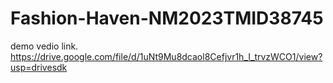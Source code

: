 # Fashion-Haven-NM2023TMID38745
demo vedio link.  https://drive.google.com/file/d/1uNt9Mu8dcaol8Cefjvr1h_I_trvzWCO1/view?usp=drivesdk
